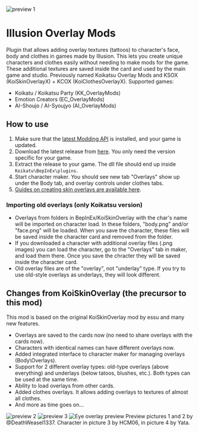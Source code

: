 ![preview 1](https://user-images.githubusercontent.com/39247311/52307982-6bb26080-299c-11e9-9a64-99ede143fb6d.png)
# Illusion Overlay Mods
Plugin that allows adding overlay textures (tattoos) to character's face, body and clothes in games made by Illusion. This lets you create unique characters and clothes easily without needing to make mods for the game. These additional textures are saved inside the card and used by the main game and studio. Previously named Koikatsu Overlay Mods and KSOX (KoiSkinOverlayX) + KCOX (KoiClothesOverlayX). Supported games:
- Koikatu / Koikatsu Party (KK_OverlayMods)
- Emotion Creators (EC_OverlayMods)
- AI-Shoujo / AI-Syoujyo (AI_OverlayMods)

## How to use 
1. Make sure that the [latest Modding API](https://github.com/ManlyMarco/KKAPI) is installed, and your game is updated.
2. Download the latest release from [here](https://github.com/ManlyMarco/Koikatu-Overlay-Mods/releases). You only need the version specific for your game.
3. Extract the release to your game. The dll file should end up inside `Koikatu\BepInEx\plugins`. 
4. Start character maker. You should see new tab "Overlays" show up under the Body tab, and overlay controls under clothes tabs.
5. [Guides on creating skin overlays are available here](Guide).

### Importing old overlays (only Koikatsu version)
- Overlays from folders in BepInEx/KoiSkinOverlay with the char's name will be imported on character load. In these folders, "body.png" and/or "face.png" will be loaded. When you save the character, these files will be saved inside the character card and removed from the folder.
- If you downloaded a character with additional overlay files (.png images) you can load the character, go to the "Overlays" tab in maker, and load them there. Once you save the chracter they will be saved inside the character card.
- Old overlay files are of the "overlay", not "underlay" type. If you try to use old-style overlays as underlays, they will look different.

## Changes from KoiSkinOverlay (the precursor to this mod)
This mod is based on the original KoiSkinOverlay mod by essu and many new features.
- Overlays are saved to the cards now (no need to share overlays with the cards now).
- Characters with identical names can have different overlays now.
- Added integrated interface to character maker for managing overlays (Body\Overlays).
- Support for 2 different overlay types: old-type overlays (above everything) and underlays (below tatoos, blushes, etc.). Both types can be used at the same time.
- Ability to load overlays from other cards.
- Added clothes overlays. It allows adding overlays to textures of almost all clothes.
- And more as time goes on...

![preview 2](https://user-images.githubusercontent.com/39247311/52307974-66551600-299c-11e9-8a8c-183006541530.png)
![preview 3](https://user-images.githubusercontent.com/39247311/49687441-f5f85880-fb02-11e8-90e9-a5103ca13a51.png)
![Eye overlay preview](https://user-images.githubusercontent.com/39247311/52975293-41fa3000-33c5-11e9-9735-07b25613520d.png)
Preview pictures 1 and 2 by @DeathWeasel1337. Character in picture 3 by HCM06, in picture 4 by Yata.

